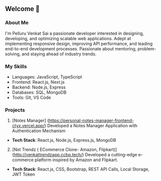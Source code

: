 ## Welcome 👋
### About Me 
I'm Pelluru Venkat Sai a passionate developer interested in designing, developing, and optimizing scalable web applications. Adept at implementing responsive design, improving API performance, and leading end-to-end development processes. Passionate about mentoring, problem-solving, and staying ahead of industry trends.
### My Skills 
* Languages: JavaScript, TypeScript
* Frontend: React.js, Next.js
* Backend: Node.js, Express
* Databases: SQL, MongoDB
* Tools: Git, VS Code
### Projects 
1. [Notes Manager] (https://personal-notes-manager-frontend-ctyx.vercel.app/)
Developed a Notes Manager Application with Authentication Mechanism 
  * **Tech Stack**: React.js, Node.js, Express.js, MongoDB
  
2. [Nxt Trendz ( ECommerce Clone- Amazon, Flipkart)] (http://venkattrendzapp.ccbp.tech/)
Developed a cutting-edge e-commerce platform inspired by Amazon and Flipkart.
  * **Tech Stack**: React.js, CSS, Bootstrap, REST API Calls, Local Storage, JWT Token 
